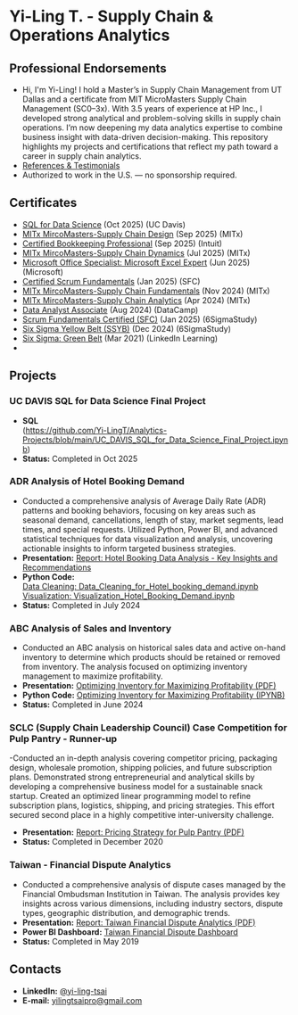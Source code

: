 # Yi-Ling T. - Supply Chain & Operations Analytics

## Professional Endorsements
- Hi, I'm Yi-Ling! I hold a Master’s in Supply Chain Management from UT Dallas and a certificate from MIT MicroMasters Supply Chain Management (SC0–3x). With 3.5 years of experience at HP Inc., I developed strong analytical and problem-solving skills in supply chain operations. I’m now deepening my data analytics expertise to combine business insight with data-driven decision-making. This repository highlights my projects and certifications that reflect my path toward a career in supply chain analytics.
- [References & Testimonials](https://www.linkedin.com/in/yi-ling-tsai/details/recommendations/?locale=en_US) 
- Authorized to work in the U.S. — no sponsorship required.

## Certificates
- [SQL for Data Science](https://www.coursera.org/account/accomplishments/verify/TR3ZOKNYVOUK) (Oct 2025) (UC Davis)
- [MITx MircoMasters-Supply Chain Design](https://courses.edx.org/certificates/10fcdf7b538441e6b354cb128eb37381) (Sep 2025) (MITx)
- [Certified Bookkeeping Professional](https://courses.edx.org/certificates/10fcdf7b538441e6b354cb128eb37381) (Sep 2025) (Intuit)
- [MITx MircoMasters-Supply Chain Dynamics](https://courses.edx.org/certificates/c4b70a137ca94761a6155944aadc7020) (Jul 2025) (MITx)
- [Microsoft Office Specialist: Microsoft Excel Expert](https://www.credly.com/badges/3fbcf9a3-9523-4ed5-86c9-7486c51d2a4c/linked_in_profile) (Jun 2025) (Microsoft)
- [Certified Scrum Fundamentals](https://www.scrumstudy.com/certification/verify?type=SFC&number=1063140) (Jan 2025) (SFC)
- [MITx MircoMasters-Supply Chain Fundamentals](https://courses.edx.org/certificates/c4b70a137ca94761a6155944aadc7020) (Nov 2024) (MITx)
- [MITx MircoMasters-Supply Chain Analytics](https://courses.edx.org/certificates/9c025b1f2d4a438498d698f064c2274c) (Apr 2024) (MITx)
- [Data Analyst Associate](https://www.datacamp.com/certificate/DAA0019128821129) (Aug 2024) (DataCamp)
- [Scrum Fundamentals Certified (SFC)](https://www.scrumstudy.com/certification/verify?type=SFC&number=1063140) (Jan 2025) (6SigmaStudy)
- [Six Sigma Yellow Belt (SSYB)](https://www.6sigmastudy.com/certification/verify?type=SSYB&number=900115) (Dec 2024) (6SigmaStudy)
- [Six Sigma: Green Belt](https://www.linkedin.com/learning/certificates/fb75a687f9a4e5da99cc7805107d8a3442c3fa294177cbdba74e9b84ff42d476) (Mar 2021) (LinkedIn Learning)
- 
## Projects
### UC DAVIS SQL for Data Science Final Project
- **SQL** <br>(https://github.com/Yi-LingT/Analytics-Projects/blob/main/UC_DAVIS_SQL_for_Data_Science_Final_Project.ipynb)
- **Status:** Completed in Oct 2025

### ADR Analysis of Hotel Booking Demand
- Conducted a comprehensive analysis of Average Daily Rate (ADR) patterns and booking behaviors, focusing on key areas such as seasonal demand, cancellations, length of stay, market segments, lead times, and special requests. Utilized Python, Power BI, and advanced statistical techniques for data visualization and analysis, uncovering actionable insights to inform targeted business strategies.
- **Presentation:** [Report: Hotel Booking Data Analysis - Key Insights and Recommendations](https://github.com/Yi-LingT/Analytics-Projects/blob/main/4-3.%20Report-Hotel-Booking-Data-Analysis-Key-Insights-and-Recommendations.pdf)
- **Python Code:**
   <br>[Data Cleaning: Data_Cleaning_for_Hotel_booking_demand.ipynb](https://github.com/Yi-LingT/Analytics-Projects/blob/main/4-1.%20Data_Cleaning_for_Hotel_booking_demand.ipynb)
   <br>[Visualization: Visualization_Hotel_Booking_Demand.ipynb](https://github.com/Yi-LingT/Analytics-Projects/blob/main/4-2.%20Visualization_Hotel_Booking_Demand.ipynb)
- **Status:** Completed in July 2024

### ABC Analysis of Sales and Inventory
- Conducted an ABC analysis on historical sales data and active on-hand inventory to determine which products should be retained or removed from inventory. The analysis focused on optimizing inventory management to maximize profitability.
- **Presentation:** [Optimizing Inventory for Maximizing Profitability (PDF)](https://github.com/Yi-LingT/Analytics-Projects/blob/main/1-2.%20PPT-Optimizing-Inventory-for-Maximizing-Profitability.pdf)
- **Python Code:** [Optimizing Inventory for Maximizing Profitability (IPYNB)](https://github.com/Yi-LingT/Analytics-Projects/blob/main/1-1.%20Code-Optimizing-Inventory-for-Maximizing-Profitability.ipynb)
- **Status:** Completed in June 2024

### SCLC (Supply Chain Leadership Council) Case Competition for Pulp Pantry - Runner-up
-Conducted an in-depth analysis covering competitor pricing, packaging design, wholesale promotion, shipping policies, and future subscription plans. Demonstrated strong entrepreneurial and analytical skills by developing a comprehensive business model for a sustainable snack startup. Created an optimized linear programming model to refine subscription plans, logistics, shipping, and pricing strategies. This effort secured second place in a highly competitive inter-university challenge.
- **Presentation:** [Report: Pricing Strategy for Pulp Pantry (PDF)](https://github.com/Yi-LingT/Analytics-Projects/blob/main/2-1.%20Report-Pricing_Strategy_pulp_pantry.pdf)
- **Status:** Completed in December 2020

### Taiwan - Financial Dispute Analytics
- Conducted a comprehensive analysis of dispute cases managed by the Financial Ombudsman Institution in Taiwan. The analysis provides key insights across various dimensions, including industry sectors, dispute types, geographic distribution, and demographic trends.
- **Presentation:** [Report: Taiwan Financial Dispute Analytics (PDF)](https://github.com/Yi-LingT/Analytics-Projects/blob/main/3-1.%20Report-Taiwan-Financial-Dispute-Analytics.pdf)
- **Power BI Dashboard:** [Taiwan Financial Dispute Dashboard](https://app.powerbi.com/view?r=eyJrIjoiOGJkZDg2ODAtOWY1ZC00MWRmLWE1MmUtMzZkNTI5ODc2NWZiIiwidCI6IjljM2UyYTZmLWFmZDMtNDUwZS1hMTI2LTU2YzVkMDY4N2NmNyIsImMiOjEwfQ%3D%3D)
- **Status:** Completed in May 2019



## Contacts
- **LinkedIn:** [@yi-ling-tsai](https://www.linkedin.com/in/yi-ling-tsai/?locale=en_US)
- **E-mail:** [yilingtsaipro@gmail.com](mailto:yilingtsaipro@gmail.com)

